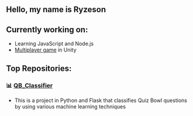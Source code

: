 ## Hello, my name is Ryzeson

## Currently working on:
- Learning JavaScript and Node.js
- [Multiplayer game](https://github.com/Ryzeson/4p_pong) in Unity

## Top Repositories:
### 📊 [QB_Classifier](https://github.com/Ryzeson/QB_Classifier)
- This is a project in Python and Flask that classifies Quiz Bowl questions by using various machine learning techniques

